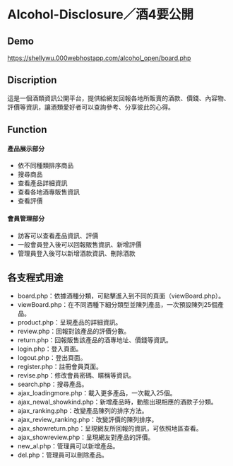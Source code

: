 # Alcohol-Disclosure／酒4要公開

## Demo

https://shellywu.000webhostapp.com/alcohol_open/board.php

## Discription  
這是一個酒類資訊公開平台，提供給網友回報各地所販賣的酒款、價錢、內容物、評價等資訊，讓酒類愛好者可以查詢參考、分享彼此的心得。

## Function  

#### 產品展示部分
  * 依不同種類排序商品
  * 搜尋商品
  * 查看產品詳細資訊
  * 查看各地酒專販售資訊
  * 查看評價
#### 會員管理部分
  * 訪客可以查看產品資訊、評價
  * 一般會員登入後可以回報販售資訊、新增評價
  * 管理員登入後可以新增酒款資訊、刪除酒款

## 各支程式用途
- board.php：依據酒種分類，可點擊進入到不同的頁面（viewBoard.php）。
- viewBoard.php：在不同酒種下細分類型並陳列產品，一次預設陳列25個產品。
- product.php：呈現產品的詳細資訊。
- review.php：回報對該產品的評價分數。
- return.php：回報販售該產品的酒專地址、價錢等資訊。
- login.php：登入頁面。
- logout.php：登出頁面。
- register.php：註冊會員頁面。
-  revise.php：修改會員密碼、暱稱等資訊。
- search.php：搜尋產品。
- ajax_loadingmore.php：載入更多產品，一次載入25個。
- ajax_newal_showkind.php：新增產品時，動態出現相應的酒款子分類。
- ajax_ranking.php：改變產品陳列的排序方法。
- ajax_review_ranking.php：改變評價的陳列排序。
- ajax_showreturn.php：呈現網友所回報的資訊，可依照地區查看。
- ajax_showreview.php：呈現網友對產品的評價。
- new_al.php：管理員可以新增產品。
- del.php：管理員可以刪除產品。
